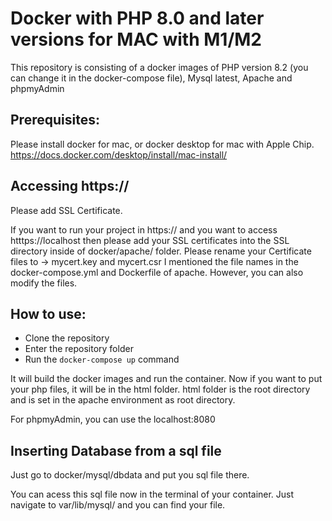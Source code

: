 # Docker with PHP 8.0 and later versions for MAC with M1/M2

This repository is consisting of a docker images of PHP version 8.2 (you can change it in the docker-compose file),
Mysql latest, Apache and phpmyAdmin


## Prerequisites:

Please install docker for mac, or docker desktop for mac with Apple Chip.
https://docs.docker.com/desktop/install/mac-install/

## Accessing https://

Please add SSL Certificate. 

If you want to run your project in https:// and you want to access htttps://localhost then please add your SSL certificates into the SSL directory inside of docker/apache/ folder.
Please rename your Certificate files to -> mycert.key and mycert.csr
I mentioned the file names in the docker-compose.yml and Dockerfile of apache. However, you can also modify the files.

## How to use:

- Clone the repository
- Enter the repository folder
- Run the `docker-compose up` command

It will build the docker images and run the container.
Now if you want to put your php files, it will be in the html folder. html folder is the root directory and is set in the apache environment as root directory.

For phpmyAdmin, you can use the localhost:8080

## Inserting Database from a sql file
Just go to docker/mysql/dbdata and put you sql file there.

You can acess this sql file now in the terminal of your container. Just navigate to var/lib/mysql/ and you can find your file.

